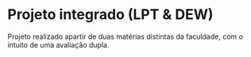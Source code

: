 # Projeto integrado (LPT & DEW)
 Projeto realizado apartir de duas matérias distintas da faculdade, com o intuito de uma avaliação dupla.
